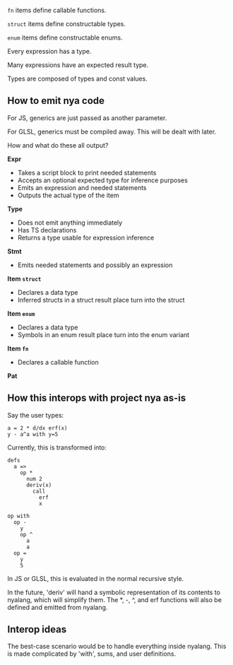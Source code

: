 `fn` items define callable functions.

`struct` items define constructable types.

`enum` items define constructable enums.

Every expression has a type.

Many expressions have an expected result type.

Types are composed of types and const values.

## How to emit nya code

For JS, generics are just passed as another parameter.

For GLSL, generics must be compiled away. This will be dealt with later.

How and what do these all output?

**Expr**

- Takes a script block to print needed statements
- Accepts an optional expected type for inference purposes
- Emits an expression and needed statements
- Outputs the actual type of the item

**Type**

- Does not emit anything immediately
- Has TS declarations
- Returns a type usable for expression inference

**Stmt**

- Emits needed statements and possibly an expression

**Item `struct`**

- Declares a data type
- Inferred structs in a struct result place turn into the struct

**Item `enum`**

- Declares a data type
- Symbols in an enum result place turn into the enum variant

**Item `fn`**

- Declares a callable function

**Pat**

## How this interops with project nya as-is

Say the user types:

```nya
a = 2 * d/dx erf(x)
y - a^a with y=5
```

Currently, this is transformed into:

```
defs
  a =>
    op *
      num 2
      deriv(x)
        call
          erf
          x

op with
  op -
    y
    op ^
      a
      a
  op =
    y
    5
```

In JS or GLSL, this is evaluated in the normal recursive style.

In the future, 'deriv' will hand a symbolic representation of its contents to
nyalang, which will simplify them. The \*, -, ^, and erf functions will also be
defined and emitted from nyalang.

## Interop ideas

The best-case scenario would be to handle everything inside nyalang. This is
made complicated by 'with', sums, and user definitions.
